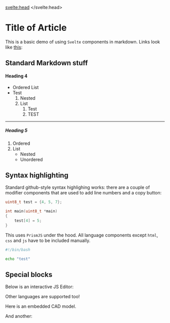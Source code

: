 <svelte:head>
    <title>MDSVex Demo</title>
</svelte:head>

<script>
    import CodeEditor from "$lib/widgets/CodeEditor/CodeEditor.svelte";
    import CopyButton from "$lib/widgets/CodeEditor/CopyButton.svelte";
    import LineNumbers from "$lib/widgets/CodeEditor/LineNumbers.svelte";
    import CAD from "$lib/widgets/CAD/CAD.svelte";

    import "prismjs/prism.js";
    import "prismjs/components/prism-bash.js";
    import "prismjs/components/prism-c.js";
    import "prismjs/components/prism-cpp.js";
    import "prismjs/components/prism-json.js";
    import "prismjs/components/prism-python.js";

    let codeA = "let x = {\n\t\n}";
    let codeB = "{\n\t\n}";
</script>

# Title of Article

This is a basic demo of using `Svelte` components in markdown. Links look like [this](https://github.com):

## Standard Markdown stuff

#### Heading 4

- Ordered List
- Test
    1. Nested
    2. List
        1. Test
        2. TEST

---

##### Heading 5

1. Ordered
2. List
    - Nested
    - Unordered


## Syntax highlighting

Standard github-style syntax highlighing works: there are a couple of modifier components that are used to add line numbers and a copy button:

<LineNumbers />
<CopyButton />

```c
uint8_t test = {4, 5, 7};

int main(uint8_t *main)
{
    test[4] = 5;
}
```

This uses `PrismJS` under the hood. All language components except `html`, `css` and `js` have to be included manually.

<LineNumbers />
<CopyButton />

```bash
#!/bin/bash

echo "test"
```

## Special blocks

Below is an interactive JS Editor:

<CodeEditor lineNumbers={true} language="js" bind:code={codeA}/>

Other languages are supported too!

<CodeEditor lineNumbers={true} language="json" bind:code={codeB}/>

Here is an embedded CAD model.

<CAD geometry="https://cdn.bojit.org/files/glb/BOJIT_V3.glb" />

And another:

<CAD geometry="https://cdn.bojit.org/files/glb/kinectIP.glb" />
